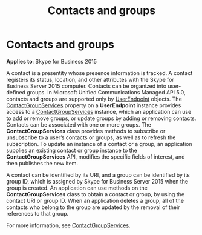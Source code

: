 ﻿---
title: Contacts and groups
TOCTitle: Contacts and groups
ms:assetid: 7a28afda-a9e1-43aa-b5ec-cc403ecb8df2
ms:mtpsurl: https://msdn.microsoft.com/library/Dn465965(v=office.16)
ms:contentKeyID: 65239883
ms.date: 07/27/2015
mtps_version: v=office.16
---

# Contacts and groups


**Applies to**: Skype for Business 2015

A contact is a presentity whose presence information is tracked. A contact registers its status, location, and other attributes with the Skype for Business Server 2015 computer. Contacts can be organized into user-defined groups. In Microsoft Unified Communications Managed API 5.0, contacts and groups are supported only by [UserEndpoint](/dotnet/api/microsoft.rtc.collaboration.userendpoint) objects. The [ContactGroupServices](https://msdn.microsoft.com/library/hh383122\(v=office.16\)) property on a **UserEndpoint** instance provides access to a [ContactGroupServices](https://msdn.microsoft.com/library/hh381099\(v=office.16\)) instance, which an application can use to add or remove groups, or update groups by adding or removing contacts. Contacts can be associated with one or more groups. The **ContactGroupServices** class provides methods to subscribe or unsubscribe to a user’s contacts or groups, as well as to refresh the subscription. To update an instance of a contact or a group, an application supplies an existing contact or group instance to the **ContactGroupServices** API, modifies the specific fields of interest, and then publishes the new item.

A contact can be identified by its URI, and a group can be identified by its group ID, which is assigned by Skype for Business Server 2015 when the group is created. An application can use methods on the **ContactGroupServices** class to obtain a contact or group, by using the contact URI or group ID. When an application deletes a group, all of the contacts who belong to the group are updated by the removal of their references to that group.

For more information, see [ContactGroupServices](contactgroupservices.md).

